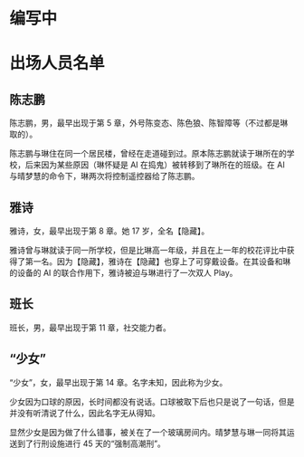 # 编写中
# 出场人员名单

## 陈志鹏
陈志鹏，男，最早出现于第 5 章，外号陈变态、陈色狼、陈智障等（不过都是琳取的）。

陈志鹏与琳住在同一个居民楼，曾经在走道碰到过。原本陈志鹏就读于琳所在的学校，后来因为某些原因（琳怀疑是 AI 在捣鬼）被转移到了琳所在的班级。在 AI 与晴梦慧的命令下，琳两次将控制遥控器给了陈志鹏。

## 雅诗
雅诗，女，最早出现于第 8 章。她 17 岁，全名【隐藏】。

雅诗曾与琳就读于同一所学校，但是比琳高一年级，并且在上一年的校花评比中获得了第一名。因为【隐藏】，雅诗在【隐藏】也穿上了可穿戴设备。在其设备和琳的设备的 AI 的联合作用下，雅诗被迫与琳进行了一次双人 Play。

## 班长
班长，男，最早出现于第 11 章，社交能力者。

## “少女”
“少女”，女，最早出现于第 14 章。名字未知，因此称为少女。

少女因为口球的原因，长时间都没有说话。口球被取下后也只是说了一句话，但是并没有听清说了什么，因此名字无从得知。

显然少女是因为做了什么错事，被关在了一个玻璃房间内。晴梦慧与琳一同将其运送到了行刑设施进行 45 天的“强制高潮刑”。

